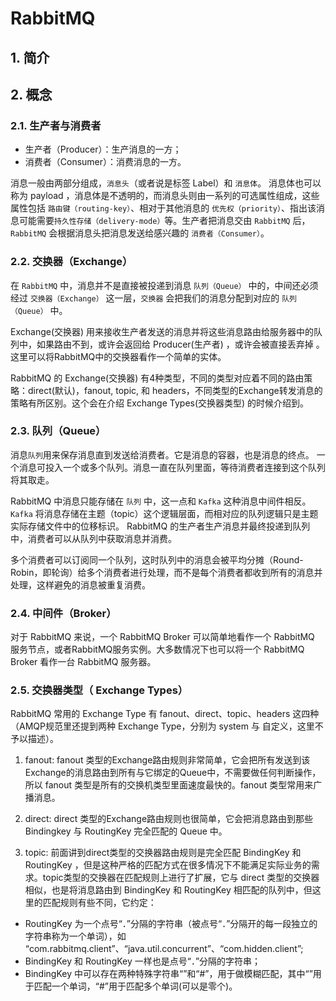 # RabbitMQ

>

## 1. 简介

## 2. 概念

### 2.1. 生产者与消费者

- 生产者（Producer）：生产消息的一方；
- 消费者（Consumer）：消费消息的一方。

消息一般由两部分组成，`消息头`（或者说是标签 Label）和 `消息体`。
消息体也可以称为 payload ，消息体是不透明的，而消息头则由一系列的可选属性组成，这些属性包括 `路由键（routing-key）`、相对于其他消息的 `优先权（priority）`、指出该消息可能需要`持久性存储（delivery-mode）`等。生产者把消息交由 `RabbitMQ` 后，`RabbitMQ` 会根据消息头把消息发送给感兴趣的 `消费者（Consumer）`。

### 2.2. 交换器（Exchange）

在 `RabbitMQ` 中，消息并不是直接被投递到消息 `队列（Queue）` 中的，中间还必须经过 `交换器（Exchange）` 这一层，`交换器` 会把我们的消息分配到对应的 `队列（Queue）` 中。

Exchange(交换器) 用来接收生产者发送的消息并将这些消息路由给服务器中的队列中，如果路由不到，或许会返回给 Producer(生产者) ，或许会被直接丢弃掉 。这里可以将RabbitMQ中的交换器看作一个简单的实体。

RabbitMQ 的 Exchange(交换器) 有4种类型，不同的类型对应着不同的路由策略：direct(默认)，fanout, topic, 和 headers，不同类型的Exchange转发消息的策略有所区别。这个会在介绍 Exchange Types(交换器类型) 的时候介绍到。

### 2.3. 队列（Queue）

消息`队列`用来保存消息直到发送给消费者。它是消息的容器，也是消息的终点。
一个消息可投入一个或多个队列。消息一直在队列里面，等待消费者连接到这个队列将其取走。

RabbitMQ 中消息只能存储在 `队列` 中，这一点和 `Kafka` 这种消息中间件相反。
`Kafka` 将消息存储在主题（topic）这个逻辑层面，而相对应的队列逻辑只是主题实际存储文件中的位移标识。
RabbitMQ 的生产者生产消息并最终投递到队列中，消费者可以从队列中获取消息并消费。

多个消费者可以订阅同一个队列，这时队列中的消息会被平均分摊（Round-Robin，即轮询）给多个消费者进行处理，而不是每个消费者都收到所有的消息并处理，这样避免的消息被重复消费。

### 2.4. 中间件（Broker）

对于 RabbitMQ 来说，一个 RabbitMQ Broker 可以简单地看作一个 RabbitMQ 服务节点，或者RabbitMQ服务实例。大多数情况下也可以将一个 RabbitMQ Broker 看作一台 RabbitMQ 服务器。

### 2.5. 交换器类型（ Exchange Types）

RabbitMQ 常用的 Exchange Type 有 fanout、direct、topic、headers 这四种（AMQP规范里还提到两种 Exchange Type，分别为 system 与 自定义，这里不予以描述）。

1. fanout: fanout 类型的Exchange路由规则非常简单，它会把所有发送到该Exchange的消息路由到所有与它绑定的Queue中，不需要做任何判断操作，所以 fanout 类型是所有的交换机类型里面速度最快的。fanout 类型常用来广播消息。

2. direct: direct 类型的Exchange路由规则也很简单，它会把消息路由到那些 Bindingkey 与 RoutingKey 完全匹配的 Queue 中。

3. topic: 前面讲到direct类型的交换器路由规则是完全匹配 BindingKey 和 RoutingKey ，但是这种严格的匹配方式在很多情况下不能满足实际业务的需求。topic类型的交换器在匹配规则上进行了扩展，它与 direct 类型的交换器相似，也是将消息路由到 BindingKey 和 RoutingKey 相匹配的队列中，但这里的匹配规则有些不同，它约定：
- RoutingKey 为一个点号“．”分隔的字符串（被点号“．”分隔开的每一段独立的字符串称为一个单词），如 “com.rabbitmq.client”、“java.util.concurrent”、“com.hidden.client”;
- BindingKey 和 RoutingKey 一样也是点号“．”分隔的字符串；
- BindingKey 中可以存在两种特殊字符串“”和“#”，用于做模糊匹配，其中“”用于匹配一个单词，“#”用于匹配多个单词(可以是零个)。
